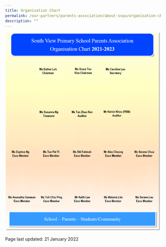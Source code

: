 ```yaml
---
title: Organisation Chart
permalink: /our-partners/parents-association/about-svpa/organisation-chart
description: ""
---
```

<img src="/images/orgc.png">
<p>Page last updated: 21 January 2022</p>